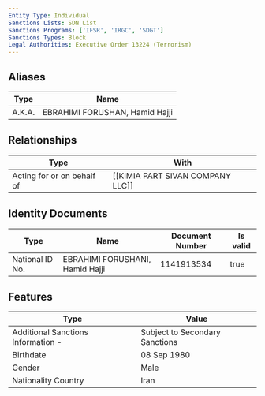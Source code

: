 ```yaml
---
Entity Type: Individual
Sanctions Lists: SDN List
Sanctions Programs: ['IFSR', 'IRGC', 'SDGT']
Sanctions Types: Block
Legal Authorities: Executive Order 13224 (Terrorism)
---
```


## Aliases
| Type  | Name      | 
|-------|-----------|
| A.K.A. | EBRAHIMI FORUSHAN, Hamid Hajji |

## Relationships
| Type  | With      | 
|-------|-----------|
| Acting for or on behalf of | [[KIMIA PART SIVAN COMPANY LLC]] |

## Identity Documents
| Type  | Name      | Document Number | Is valid |
|-------|-----------|-----------------|----------|
| National ID No. | EBRAHIMI FORUSHANI, Hamid Hajji | 1141913534 | true |

## Features
| Type  | Value      |
|-------|------------|
| Additional Sanctions Information - | Subject to Secondary Sanctions |
| Birthdate | 08 Sep 1980 |
| Gender | Male |
| Nationality Country | Iran |
